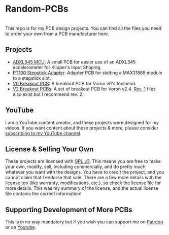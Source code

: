 # Random-PCBs
<br>This repo is for my PCB design projects. You can find all the files you need to order your own from a PCB manufacturer here.
<br>
## Projects
- [ADXL345 MCU](./ADXL345_MCU): A small PCB for easier use of an ADXL345 accelerometer for Klipper's Input Shaping.
- [PT100 Stepstick Adapter](./PT100-Adapter): Adapter PCB for slotting a MAX31865 module to a stepstick slot.
- [V0 Breakout PCB](./V0_Breakout_Board): A breakout PCB for Voron v0's toolhead.
- [V2 Breakout PCBs](./Voron_Boards_Rev2_Gerbers): A set of breakout PCB for Voron v2.4. [Rev. 1](./Voron_Boards_Rev1_Gerbers) files also exist but I recommend rev. 2.

## YouTube
I am a YouTube content creator, and these projects were designed for my videos. If you want content about these projects & more, please consider [subscribing to my YouTube channel](https://www.youtube.com/channel/UClAWYmCkHjsbaX9Wz1df2mg).
<br>
## License & Selling Your Own
These projects are licensed with [GPL v3](./LICENSE). This means you are free to make your own, modify, sell, including commercially, and do pretty much whatever you want with the designs. You have to credit the project, and you cannot claim that I endorse that sale. There are a few more details with the license too (like warranty, modifications, etc.), so check the [license](./LICENSE) file for more details. This was my summary of the license, and the actual license file contains the correct information!
<br>
## Supporting Development of More PCBs
This is in no way mandatory but if you wish you can support me on [Patreon](https://www.patreon.com/isikstech) or on [Youtube](https://www.youtube.com/channel/UClAWYmCkHjsbaX9Wz1df2mg/join).
